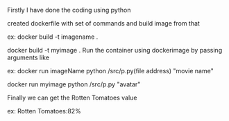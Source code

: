Firstly I have done the coding using python

created dockerfile with set of commands and build image from that

ex: docker build -t imagename .

docker build -t myimage .
Run the container using dockerimage by passing arguments like

ex: docker run imageName python /src/p.py(file address) "movie name"

docker run myimage python /src/p.py "avatar"

Finally we can get the Rotten Tomatoes value

ex: Rotten Tomatoes:82%
